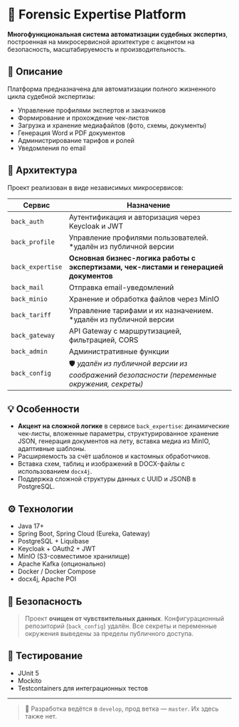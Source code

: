 # 🧾 Forensic Expertise Platform

**Многофункциональная система автоматизации судебных экспертиз**, построенная на микросервисной архитектуре с акцентом на безопасность, масштабируемость и производительность.

## 📌 Описание

Платформа предназначена для автоматизации полного жизненного цикла судебной экспертизы:

- Управление профилями экспертов и заказчиков
- Формирование и прохождение чек-листов
- Загрузка и хранение медиафайлов (фото, схемы, документы)
- Генерация Word и PDF документов
- Администрирование тарифов и ролей
- Уведомления по email

## 🧱 Архитектура

Проект реализован в виде независимых микросервисов:

| Сервис         | Назначение |
|----------------|------------|
| `back_auth`    | Аутентификация и авторизация через Keycloak и JWT |
| `back_profile` | Управление профилями пользователей. *удалён из публичной версии |
| `back_expertise` | **Основная бизнес-логика работы с экспертизами, чек-листами и генерацией документов** |
| `back_mail`    | Отправка email-уведомлений |
| `back_minio`   | Хранение и обработка файлов через MinIO |
| `back_tariff`  | Управление тарифами и их назначением. *удалён из публичной версии |
| `back_gateway` | API Gateway с маршрутизацией, фильтрацией, CORS |
| `back_admin`   | Административные функции |
| `back_config`  | 🛡️ *удалён из публичной версии из соображений безопасности (переменные окружения, секреты)* |

## 💡 Особенности

- **Акцент на сложной логике** в сервисе `back_expertise`: динамические чек-листы, вложенные параметры, структурированное хранение JSON, генерация документов на лету, вставка медиа из MinIO, адаптивные шаблоны.
- Расширяемость за счёт шаблонов и кастомных обработчиков.
- Вставка схем, таблиц и изображений в DOCX-файлы с использованием `docx4j`.
- Поддержка сложной структуры данных с UUID и JSONB в PostgreSQL.

## ⚙️ Технологии

- Java 17+
- Spring Boot, Spring Cloud (Eureka, Gateway)
- PostgreSQL + Liquibase
- Keycloak + OAuth2 + JWT
- MinIO (S3-совместимое хранилище)
- Apache Kafka (опционально)
- Docker / Docker Compose
- docx4j, Apache POI

## 🔐 Безопасность

> Проект **очищен от чувствительных данных**. Конфигурационный репозиторий (`back_config`) удалён. Все секреты и переменные окружения выведены за пределы публичного доступа.

## 🧪 Тестирование

- JUnit 5
- Mockito
- Testcontainers для интеграционных тестов

---

> 📁 Разработка ведётся в `develop`, прод ветка — `master`. Их здесь также нет.


